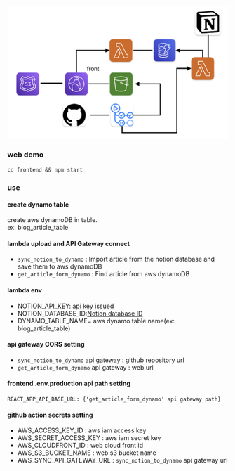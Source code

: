 <p align='center'>
  <img src="https://github.com/birariro/blog/blob/main/image/arch.png"/>
</p>

### web demo

```shell
cd frontend && npm start   
```

### use

#### create dynamo table

create aws dynamoDB in table. <br>
ex: blog_article_table

#### lambda upload and API Gateway connect

- ```sync_notion_to_dynamo``` : Import article from the notion database and save them to aws dynamoDB
- ```get_article_form_dynamo``` : Find article from aws dynamoDB

#### lambda env

- NOTION_API_KEY: [api key issued](https://www.notion.so/profile/integrations)
- NOTION_DATABASE_ID:[Notion database ID](https://developers.notion.com/reference/retrieve-a-database)
- DYNAMO_TABLE_NAME= aws dynamo table name(ex: blog_article_table)

#### api gateway CORS setting

- ```sync_notion_to_dynamo``` api gateway : github repository url
- ```get_article_form_dynamo``` api gateway : web url

#### frontend .env.production api path setting

```.env.production
REACT_APP_API_BASE_URL: {'get_article_form_dynamo' api gateway path}
```

#### github action secrets setting

- AWS_ACCESS_KEY_ID :  aws iam access key
- AWS_SECRET_ACCESS_KEY : aws iam secret key
- AWS_CLOUDFRONT_ID : web cloud front id
- AWS_S3_BUCKET_NAME : web s3 bucket name
- AWS_SYNC_API_GATEWAY_URL : ```sync_notion_to_dynamo``` api gateway url

